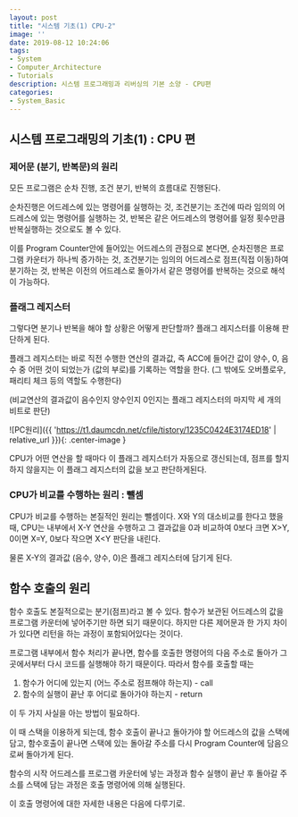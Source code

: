 ```yaml
---
layout: post
title: "시스템 기초(1) CPU-2"
image: ''
date: 2019-08-12 10:24:06
tags: 
- System
- Computer_Architecture
- Tutorials
description: 시스템 프로그래밍과 리버싱의 기본 소양 - CPU편
categories:
- System_Basic
---
```



## 시스템 프로그래밍의 기초(1) : CPU 편

### 제어문 (분기, 반복문)의 원리

모든 프로그램은 순차 진행, 조건 분기, 반복의 흐름대로 진행된다.

순차진행은 어드레스에 있는 명령어를 실행하는 것,
조건분기는 조건에 따라 임의의 어드레스에 있는 명령어를 실행하는 것,
반복은 같은 어드레스의 명령어를 일정 횟수만큼 반복실행하는 것으로도 볼 수 있다.

이를 Program Counter안에 들어있는 어드레스의 관점으로 본다면,
순차진행은 프로그램 카운터가 하나씩 증가하는 것, 
조건분기는 임의의 어드레스로 점프(직접 이동)하여 분기하는 것,
반복은 이전의 어드레스로 돌아가서 같은 명령어를 반복하는 것으로 해석이 가능하다.

### 플래그 레지스터

그렇다면 분기나 반복을 해야 할 상황은 어떻게 판단할까?
플래그 레지스터를 이용해 판단하게 된다.

플래그 레지스터는 바로 직전 수행한 연산의 결과값, 즉 ACC에 들어간 값이 양수, 0, 음수 중 어떤 것이 되었는가 (값의 부로)를 기록하는 역할을 한다. (그 밖에도 오버플로우, 패리티 체크 등의 역할도 수행한다)

(비교연산의 결과값이 음수인지 양수인지 0인지는 플래그 레지스터의 마지막 세 개의 비트로 판단)

![PC원리]({{ 'https://t1.daumcdn.net/cfile/tistory/1235C0424E3174ED18' | relative_url }}){: .center-image }


CPU가 어떤 연산을 할 때마다 이 플래그 레지스터가 자동으로 갱신되는데, 점프를 할지 하지 않을지는 이 플래그 레지스터의 값을 보고 판단하게된다.

### CPU가 비교를 수행하는 원리 : 뺄셈

CPU가 비교를 수행하는 본질적인 원리는 뺄셈이다.
X와 Y의 대소비교를 한다고 했을 때, CPU는 내부에서 X-Y 연산을 수행하고 그 결과값을 0과 비교하여 0보다 크면 X>Y, 0이면 X=Y, 0보다 작으면 X<Y 판단을 내린다.

물론 X-Y의 결과값 (음수, 양수, 0)은 플래그 레지스터에 담기게 된다.

## 함수 호출의 원리

함수 호출도 본질적으로는 분기(점프)라고 볼 수 있다.
함수가 보관된 어드레스의 값을 프로그램 카운터에 넣어주기만 하면 되기 때문이다. 
하지만 다른 제어문과 한 가지 차이가 있다면 리턴을 하는 과정이 포함되어있다는 것이다.

프로그램 내부에서 함수 처리가 끝나면, 함수를 호출한 명령어의 다음 주소로 돌아가 그 곳에서부터 다시 코드를 실행해야 하기 때문이다. 따라서 함수를 호출할 때는 
1. 함수가 어디에 있는지 (어느 주소로 점프해야 하는지) - call
2. 함수의 실행이 끝난 후 어디로 돌아가야 하는지 - return

이 두 가지 사실을 아는 방법이 필요하다.

이 때 스택을 이용하게 되는데, 함수 호출이 끝나고 돌아가야 할 어드레스의 값을 스택에 담고, 함수호출이 끝나면 스택에 있는 돌아갈 주소를 다시 Program Counter에 담음으로써 돌아가게 된다.

함수의 시작 어드레스를 프로그램 카운터에 넣는 과정과 함수 실행이 끝난 후 돌아갈 주소를 스택에 담는 과정은 호출 명령어에 의해 실행된다.

이 호출 명령어에 대한 자세한 내용은 다음에 다루기로.